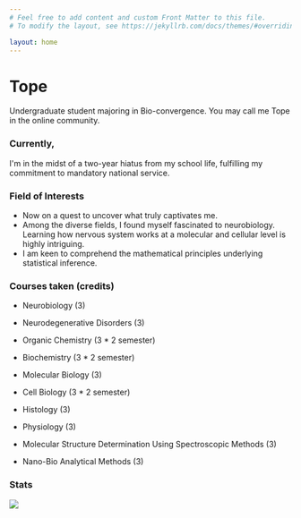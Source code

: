 ```yaml
---
# Feel free to add content and custom Front Matter to this file.
# To modify the layout, see https://jekyllrb.com/docs/themes/#overriding-theme-defaults

layout: home
---
```



# Tope 
Undergraduate student majoring in Bio-convergence. 
You may call me Tope in the online community.
<br>

### Currently,
I'm in the midst of a two-year hiatus from my school life, fulfilling my commitment to mandatory national service. 

### Field of Interests
- Now on a quest to uncover what truly captivates me. 
- Among the diverse fields, I found myself fascinated to neurobiology. Learning how nervous system works at a molecular and cellular level is highly intriguing.
- I am keen to comprehend the mathematical principles underlying statistical inference.


### Courses taken (credits)
- Neurobiology (3)
- Neurodegenerative Disorders (3)

- Organic Chemistry (3 * 2 semester)
- Biochemistry (3 * 2 semester)
- Molecular Biology (3)
- Cell Biology (3 * 2 semester)
- Histology (3)
- Physiology (3)
- Molecular Structure Determination Using Spectroscopic Methods (3)
- Nano-Bio Analytical Methods (3)


### Stats
<p>
    <img src="https://github-readme-stats.vercel.app/api/top-langs/?username=gaba-tope&layout=compact&bg_color=30,1565C0,b92b27&title_color=fff&text_color=fff&exclude_repo=gaba-tope.github.io&hide=html,css,javascript">
</p>
